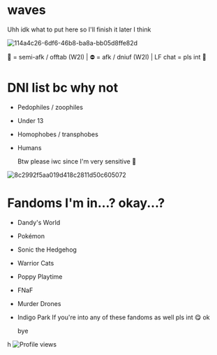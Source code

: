 # waves

Uhh idk what to put here so I'll finish it later I think

![114a4c26-6df6-46b8-ba8a-bb05d8ffe82d](https://github.com/user-attachments/assets/66867eda-fc8f-4674-b995-f897a2430922)

🌙 = semi-afk / offtab (W2I)
| ⛔ = afk / dniuf (W2I)
| LF chat = pls int 🥹


# DNI list bc why not
- Pedophiles / zoophiles
- Under 13
- Homophobes / transphobes
- Humans

  Btw please iwc since I'm very sensitive 🥹

  
![8c2992f5aa019d418c2811d50c605072](https://github.com/user-attachments/assets/bb73fc00-f99e-4b5c-8a4a-7eb96c9e4f60)

# Fandoms I'm in...? okay...?
- Dandy's World
- Pokémon
- Sonic the Hedgehog
- Warrior Cats
- Poppy Playtime
- FNaF
- Murder Drones
- Indigo Park
  If you're into any of these fandoms as well pls int 😋 ok

  bye
  

h
![Profile views](https://komarev.com/ghpvc/?username=CynDotEXE)

